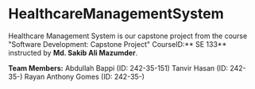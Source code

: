 # HealthcareManagementSystem
Healthcare Management System is our capstone project from the course "Software Development: Capstone Project" CourseID:** SE 133** instructed by **Md. Sakib Ali Mazumder**.

**Team Members:**
Abdullah Bappi (ID: 242-35-151)
Tanvir Hasan (ID: 242-35-)
Rayan Anthony Gomes (ID: 242-35-)

